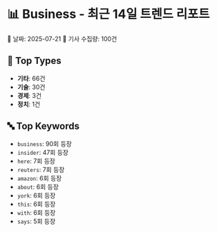# 📊 Business - 최근 14일 트렌드 리포트

📅 날짜: 2025-07-21
📰 기사 수집량: 100건

## 🔢 Top Types

- **기타**: 66건
- **기술**: 30건
- **경제**: 3건
- **정치**: 1건

## 🔤 Top Keywords

- `business`: 90회 등장
- `insider`: 47회 등장
- `here`: 7회 등장
- `reuters`: 7회 등장
- `amazon`: 6회 등장
- `about`: 6회 등장
- `york`: 6회 등장
- `this`: 6회 등장
- `with`: 6회 등장
- `says`: 5회 등장
